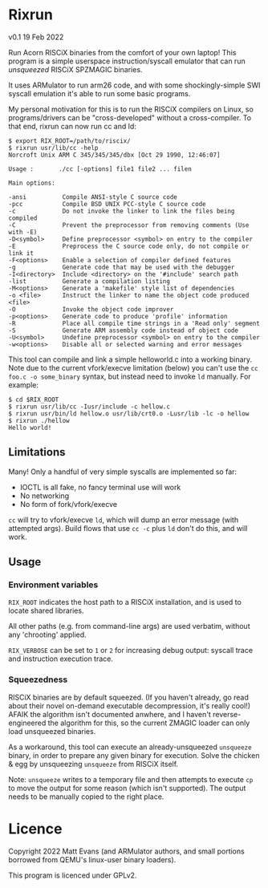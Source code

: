 # Rixrun

v0.1 19 Feb 2022


Run Acorn RISCiX binaries from the comfort of your own laptop!
This program is a simple userspace instruction/syscall emulator that
can run _unsqueezed_ RISCiX SPZMAGIC binaries.

It uses ARMulator to run arm26 code, and with some shockingly-simple
SWI syscall emulation it's able to run some basic programs.

My personal motivation for this is to run the RISCiX compilers on Linux,
so programs/drivers can be "cross-developed" without a cross-compiler.  To
that end, rixrun can now run cc and ld:

```
$ export RIX_ROOT=/path/to/riscix/
$ rixrun usr/lib/cc -help
Norcroft Unix ARM C 345/345/345/dbx [Oct 29 1990, 12:46:07]

Usage :       ./cc [-options] file1 file2 ... filen

Main options:

-ansi          Compile ANSI-style C source code
-pcc           Compile BSD UNIX PCC-style C source code
-c             Do not invoke the linker to link the files being compiled
-C             Prevent the preprocessor from removing comments (Use with -E)
-D<symbol>     Define preprocessor <symbol> on entry to the compiler
-E             Preprocess the C source code only, do not compile or link it
-F<options>    Enable a selection of compiler defined features
-g             Generate code that may be used with the debugger
-I<directory>  Include <directory> on the '#include' search path
-list          Generate a compilation listing
-M<options>    Generate a 'makefile' style list of dependencies
-o <file>      Instruct the linker to name the object code produced <file>
-O             Invoke the object code improver
-p<options>    Generate code to produce 'profile' information
-R             Place all compile time strings in a 'Read only' segment
-S             Generate ARM assembly code instead of object code
-U<symbol>     Undefine preprocessor <symbol> on entry to the compiler
-w<options>    Disable all or selected warning and error messages
```

This tool can compile and link a simple helloworld.c into a working binary.  Note due to the current vfork/execve limitation (below) you can't use the `cc foo.c -o some_binary` syntax, but instead need to invoke `ld` manually.  For example:

```
$ cd $RIX_ROOT
$ rixrun usr/lib/cc -Iusr/include -c hellow.c
$ rixrun usr/bin/ld hellow.o usr/lib/crt0.o -Lusr/lib -lc -o hellow
$ rixrun ./hellow
Hello world!
```

## Limitations

Many!  Only a handful of very simple syscalls are implemented so far:

   * IOCTL is all fake, no fancy terminal use will work
   * No networking
   * No form of fork/vfork/execve

`cc` will try to vfork/execve `ld`, which will dump an error message (with attempted args).
Build flows that use `cc -c` plus `ld` don't do this, and will work.


## Usage

### Environment variables

`RIX_ROOT` indicates the host path to a RISCiX installation, and is used to locate shared libraries.

All other paths (e.g. from command-line args) are used verbatim, without any 'chrooting' applied.

`RIX_VERBOSE` can be set to `1` or `2` for increasing debug output:  syscall
trace and instruction execution trace.


### Squeezedness

RISCiX binaries are by default squeezed.  (If you haven't already, go read about their novel
on-demand executable decompression, it's really cool!)  AFAIK the algorithm isn't documented anwhere, and I haven't reverse-engineered the algorithm for this,
so the current ZMAGIC loader can only load unsqueezed binaries.

As a workaround, this tool can execute an already-unsqueezed `unsqueeze` binary, in order to
prepare any given binary for execution.  Solve the chicken & egg by unsqueezing `unsqueeze` from RISCiX itself.

Note: `unsqueeze` writes to a temporary file and then attempts to execute `cp` to move the output
for some reason (which isn't supported).  The output needs to be manually copied to the right place.


# Licence

Copyright 2022 Matt Evans (and ARMulator authors, and small portions borrowed from QEMU's linux-user binary loaders).

This program is licenced under GPLv2.
